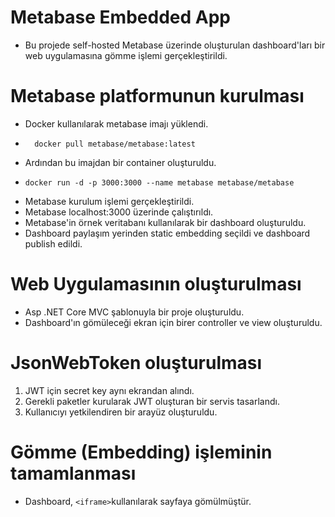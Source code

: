 # Metabase Embedded App

- Bu projede self-hosted Metabase üzerinde oluşturulan dashboard'ları bir web uygulamasına gömme işlemi gerçekleştirildi.

# Metabase platformunun kurulması

- Docker kullanılarak metabase imajı yüklendi.
- ```console
    docker pull metabase/metabase:latest
  ```
- Ardından bu imajdan bir container oluşturuldu.
- ```console
  docker run -d -p 3000:3000 --name metabase metabase/metabase
  ```
- Metabase kurulum işlemi gerçekleştirildi.
- Metabase localhost:3000 üzerinde çalıştırıldı.
- Metabase'in örnek veritabanı kullanılarak bir dashboard oluşturuldu.
- Dashboard paylaşım yerinden static embedding seçildi ve dashboard publish edildi.

# Web Uygulamasının oluşturulması

- Asp .NET Core MVC şablonuyla bir proje oluşturuldu.
- Dashboard'ın gömüleceği ekran için birer controller ve view oluşturuldu.

# JsonWebToken oluşturulması

1. JWT için secret key aynı ekrandan alındı.
2. Gerekli paketler kurularak JWT oluşturan bir servis tasarlandı.
3. Kullanıcıyı yetkilendiren bir arayüz oluşturuldu.

# Gömme (Embedding) işleminin tamamlanması

- Dashboard, `<iframe>`kullanılarak sayfaya gömülmüştür.

